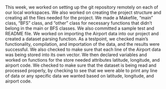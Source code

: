 This week, we worked on setting up the git repository remotely on each of our local workspaces. We also worked on creating the project structure and creating all the files needed for the project. We made a Makefile, “main” class, “BFS” class, and “other” class for necessary functions that didn’t belong in the main or BFS classes. We also committed a sample test and README file. We worked on importing the Airport data into our project and created a dataset parsing function. As a testpoint, we checked main’s functionality, compilation, and importation of the data, and the results were successful. We also checked to make sure that each line of the Airport data was being stored into its own vector. We then declared variables and worked on functions for the store needed attributes latitude, longitude, and airport code. We checked to make sure that the dataset is being read and processed properly, by checking to see that we were able to print any line of data or any specific data we wanted based on latitude, longitude, and airport code.
